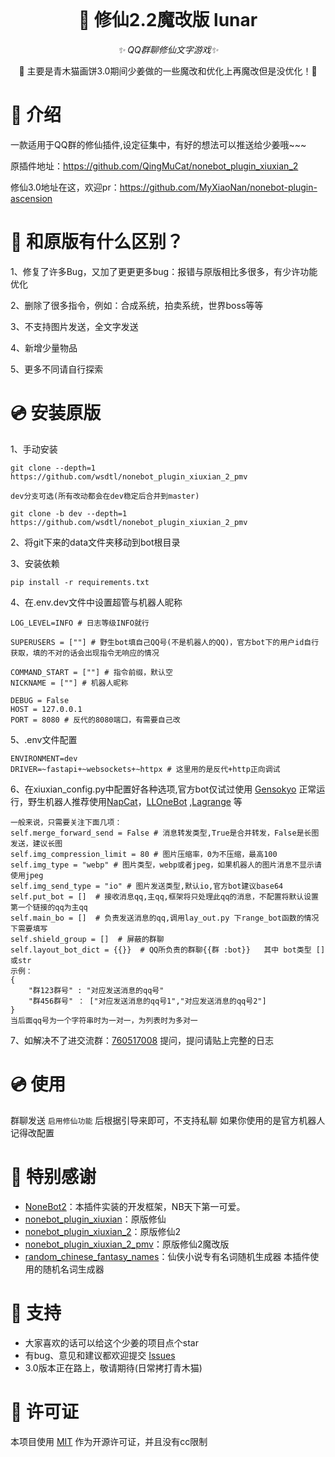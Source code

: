 <div align="center">
  <br>
</div>

<div align="center">

# 🎉 修仙2.2魔改版 lunar

_✨ QQ群聊修仙文字游戏✨_

🧬 主要是青木猫画饼3.0期间少姜做的一些魔改和优化上再魔改但是没优化！🎉

<p align="center">
</p>
</div>

# 📖 介绍

一款适用于QQ群的修仙插件,设定征集中，有好的想法可以推送给少姜哦~~~

原插件地址：https://github.com/QingMuCat/nonebot_plugin_xiuxian_2

修仙3.0地址在这，欢迎pr：https://github.com/MyXiaoNan/nonebot-plugin-ascension

# 🎉 和原版有什么区别？

1、修复了许多Bug，又加了更更更多bug：报错与原版相比多很多，有少许功能优化

2、删除了很多指令，例如：合成系统，拍卖系统，世界boss等等

3、不支持图片发送，全文字发送

4、新增少量物品

5、更多不同请自行探索

# 💿 安装原版

1、手动安装

```
git clone --depth=1 https://github.com/wsdtl/nonebot_plugin_xiuxian_2_pmv

dev分支可选(所有改动都会在dev稳定后合并到master)

git clone -b dev --depth=1 https://github.com/wsdtl/nonebot_plugin_xiuxian_2_pmv
```

2、将git下来的data文件夹移动到bot根目录

3、安装依赖

```
pip install -r requirements.txt
```

4、在.env.dev文件中设置超管与机器人昵称

```
LOG_LEVEL=INFO # 日志等级INFO就行

SUPERUSERS = [""] # 野生bot填自己QQ号(不是机器人的QQ)，官方bot下的用户id自行获取，填的不对的话会出现指令无响应的情况

COMMAND_START = [""] # 指令前缀，默认空
NICKNAME = [""] # 机器人昵称

DEBUG = False
HOST = 127.0.0.1
PORT = 8080 # 反代的8080端口，有需要自己改
```

5、.env文件配置

```
ENVIRONMENT=dev
DRIVER=~fastapi+~websockets+~httpx # 这里用的是反代+http正向调试
```

6、在xiuxian_config.py中配置好各种选项,官方bot仅试过使用 [Gensokyo](https://github.com/Hoshinonyaruko/Gensokyo) 正常运行，野生机器人推荐使用[NapCat](https://github.com/NapNeko/NapCatQQ)，[LLOneBot](https://github.com/LLOneBot/LLOneBot) ,[Lagrange](https://github.com/LagrangeDev/Lagrange.Core) 等

```
一般来说，只需要关注下面几项：
self.merge_forward_send = False # 消息转发类型,True是合并转发，False是长图发送，建议长图  
self.img_compression_limit = 80 # 图片压缩率，0为不压缩，最高100
self.img_type = "webp" # 图片类型，webp或者jpeg，如果机器人的图片消息不显示请使用jpeg
self.img_send_type = "io" # 图片发送类型,默认io,官方bot建议base64
self.put_bot = []  # 接收消息qq,主qq,框架将只处理此qq的消息，不配置将默认设置第一个链接的qq为主qq
self.main_bo = []  # 负责发送消息的qq,调用lay_out.py 下range_bot函数的情况下需要填写
self.shield_group = []  # 屏蔽的群聊
self.layout_bot_dict = {{}}  # QQ所负责的群聊{{群 :bot}}   其中 bot类型 []或str
示例：
{
    "群123群号" : "对应发送消息的qq号"
    "群456群号" ： ["对应发送消息的qq号1","对应发送消息的qq号2"]
}
当后面qq号为一个字符串时为一对一，为列表时为多对一
```

7、如解决不了进交流群：[760517008](http://qm.qq.com/cgi-bin/qm/qr?_wv=1027&k=zIKrPPqNStgZnRtuLhiOv9woBQSMQurq&authKey=Nrqm0zDxYKP2Fon2MskbNRmZ588Rqm79lJvQyVYWtkh9vDFK1RGBK0UhqzehVyDw&noverify=0&group_code=760517008) 提问，提问请贴上完整的日志

# 💿 使用

群聊发送 `启用修仙功能` 后根据引导来即可，不支持私聊
如果你使用的是官方机器人记得改配置

# 🎉 特别感谢

- [NoneBot2](https://github.com/nonebot/nonebot2)：本插件实装的开发框架，NB天下第一可爱。
- [nonebot_plugin_xiuxian](https://github.com/s52047qwas/nonebot_plugin_xiuxian)：原版修仙
- [nonebot_plugin_xiuxian_2](https://github.com/QingMuCat/nonebot_plugin_xiuxian_2)：原版修仙2
- [nonebot_plugin_xiuxian_2_pmv](https://github.com/MyXiaoNan/nonebot_plugin_xiuxian_2_pmv)：原版修仙2魔改版
- [random_chinese_fantasy_names](https://github.com/hythl0day/random_chinese_fantasy_names)：仙侠小说专有名词随机生成器 本插件使用的随机名词生成器

# 🎉 支持

- 大家喜欢的话可以给这个少姜的项目点个star
- 有bug、意见和建议都欢迎提交 [Issues](https://github.com/wsdtl/nonebot_plugin_xiuxian_2_pmv/issues)
- 3.0版本正在路上，敬请期待(日常拷打青木猫)

# 🎉 许可证

本项目使用 [MIT](https://choosealicense.com/licenses/mit/) 作为开源许可证，并且没有cc限制
